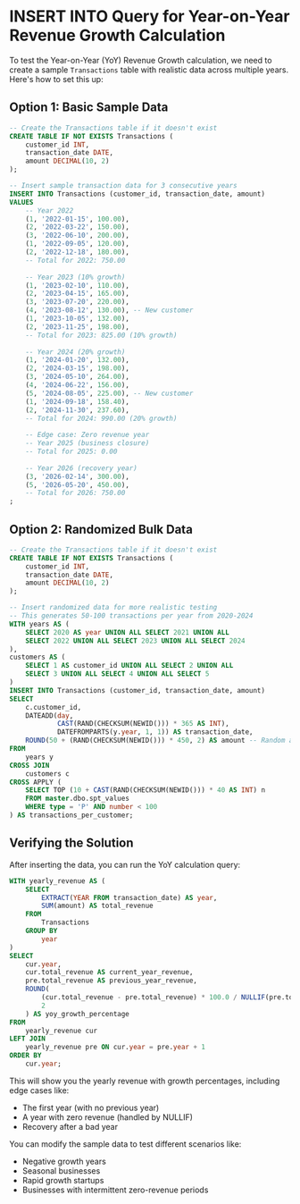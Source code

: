 # INSERT INTO Query for Year-on-Year Revenue Growth Calculation

To test the Year-on-Year (YoY) Revenue Growth calculation, we need to create a sample `Transactions` table with realistic data across multiple years. Here's how to set this up:

## Option 1: Basic Sample Data

```sql
-- Create the Transactions table if it doesn't exist
CREATE TABLE IF NOT EXISTS Transactions (
    customer_id INT,
    transaction_date DATE,
    amount DECIMAL(10, 2)
);

-- Insert sample transaction data for 3 consecutive years
INSERT INTO Transactions (customer_id, transaction_date, amount)
VALUES
    -- Year 2022
    (1, '2022-01-15', 100.00),
    (2, '2022-03-22', 150.00),
    (3, '2022-06-10', 200.00),
    (1, '2022-09-05', 120.00),
    (2, '2022-12-18', 180.00),
    -- Total for 2022: 750.00
    
    -- Year 2023 (10% growth)
    (1, '2023-02-10', 110.00),
    (2, '2023-04-15', 165.00),
    (3, '2023-07-20', 220.00),
    (4, '2023-08-12', 130.00), -- New customer
    (1, '2023-10-05', 132.00),
    (2, '2023-11-25', 198.00),
    -- Total for 2023: 825.00 (10% growth)
    
    -- Year 2024 (20% growth)
    (1, '2024-01-20', 132.00),
    (2, '2024-03-15', 198.00),
    (3, '2024-05-10', 264.00),
    (4, '2024-06-22', 156.00),
    (5, '2024-08-05', 225.00), -- New customer
    (1, '2024-09-18', 158.40),
    (2, '2024-11-30', 237.60),
    -- Total for 2024: 990.00 (20% growth)
    
    -- Edge case: Zero revenue year
    -- Year 2025 (business closure)
    -- Total for 2025: 0.00
    
    -- Year 2026 (recovery year)
    (3, '2026-02-14', 300.00),
    (5, '2026-05-20', 450.00),
    -- Total for 2026: 750.00
;
```

## Option 2: Randomized Bulk Data

```sql
-- Create the Transactions table if it doesn't exist
CREATE TABLE IF NOT EXISTS Transactions (
    customer_id INT,
    transaction_date DATE,
    amount DECIMAL(10, 2)
);

-- Insert randomized data for more realistic testing
-- This generates 50-100 transactions per year from 2020-2024
WITH years AS (
    SELECT 2020 AS year UNION ALL SELECT 2021 UNION ALL 
    SELECT 2022 UNION ALL SELECT 2023 UNION ALL SELECT 2024
),
customers AS (
    SELECT 1 AS customer_id UNION ALL SELECT 2 UNION ALL 
    SELECT 3 UNION ALL SELECT 4 UNION ALL SELECT 5
)
INSERT INTO Transactions (customer_id, transaction_date, amount)
SELECT 
    c.customer_id,
    DATEADD(day, 
            CAST(RAND(CHECKSUM(NEWID())) * 365 AS INT), 
            DATEFROMPARTS(y.year, 1, 1)) AS transaction_date,
    ROUND(50 + (RAND(CHECKSUM(NEWID())) * 450, 2) AS amount -- Random amounts between 50-500
FROM 
    years y
CROSS JOIN 
    customers c
CROSS APPLY (
    SELECT TOP (10 + CAST(RAND(CHECKSUM(NEWID())) * 40 AS INT) n 
    FROM master.dbo.spt_values 
    WHERE type = 'P' AND number < 100
) AS transactions_per_customer;
```

## Verifying the Solution

After inserting the data, you can run the YoY calculation query:

```sql
WITH yearly_revenue AS (
    SELECT
        EXTRACT(YEAR FROM transaction_date) AS year,
        SUM(amount) AS total_revenue
    FROM
        Transactions
    GROUP BY
        year
)
SELECT
    cur.year,
    cur.total_revenue AS current_year_revenue,
    pre.total_revenue AS previous_year_revenue,
    ROUND(
        (cur.total_revenue - pre.total_revenue) * 100.0 / NULLIF(pre.total_revenue, 0),
        2
    ) AS yoy_growth_percentage
FROM
    yearly_revenue cur
LEFT JOIN
    yearly_revenue pre ON cur.year = pre.year + 1
ORDER BY
    cur.year;
```

This will show you the yearly revenue with growth percentages, including edge cases like:
- The first year (with no previous year)
- A year with zero revenue (handled by NULLIF)
- Recovery after a bad year

You can modify the sample data to test different scenarios like:
- Negative growth years
- Seasonal businesses
- Rapid growth startups
- Businesses with intermittent zero-revenue periods
